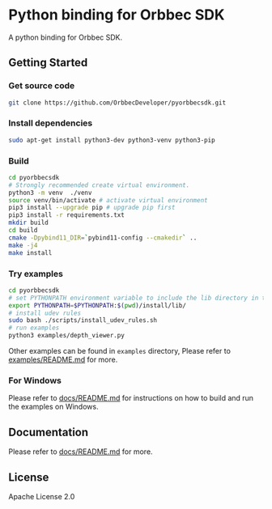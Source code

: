 # Python binding for Orbbec SDK

A python binding for Orbbec SDK.

## Getting Started

### Get source code

```bash
git clone https://github.com/OrbbecDeveloper/pyorbbecsdk.git
```

### Install dependencies

```bash
sudo apt-get install python3-dev python3-venv python3-pip
```

### Build

```bash
cd pyorbbecsdk
# Strongly recommended create virtual environment.
python3 -m venv  ./venv
source venv/bin/activate # activate virtual environment
pip3 install --upgrade pip # upgrade pip first
pip3 install -r requirements.txt
mkdir build
cd build
cmake -Dpybind11_DIR=`pybind11-config --cmakedir` ..
make -j4
make install
```

### Try examples

```bash
cd pyorbbecsdk
# set PYTHONPATH environment variable to include the lib directory in the install directory
export PYTHONPATH=$PYTHONPATH:$(pwd)/install/lib/
# install udev rules
sudo bash ./scripts/install_udev_rules.sh
# run examples
python3 examples/depth_viewer.py
```

Other examples can be found in `examples` directory, Please refer to [examples/README.md](examples/README.md) for more.

### For Windows

Please refer to [docs/README.md](docs/README_EN.md) for instructions on how to build and run the examples
on Windows.

## Documentation

Please refer to [docs/README.md](docs/README_EN.md) for more.

## License

Apache License 2.0
